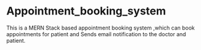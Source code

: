 # Appointment_booking_system
This is a MERN Stack based appointment booking system ,which can book appointments for patient and Sends email notification to the doctor and patient.
